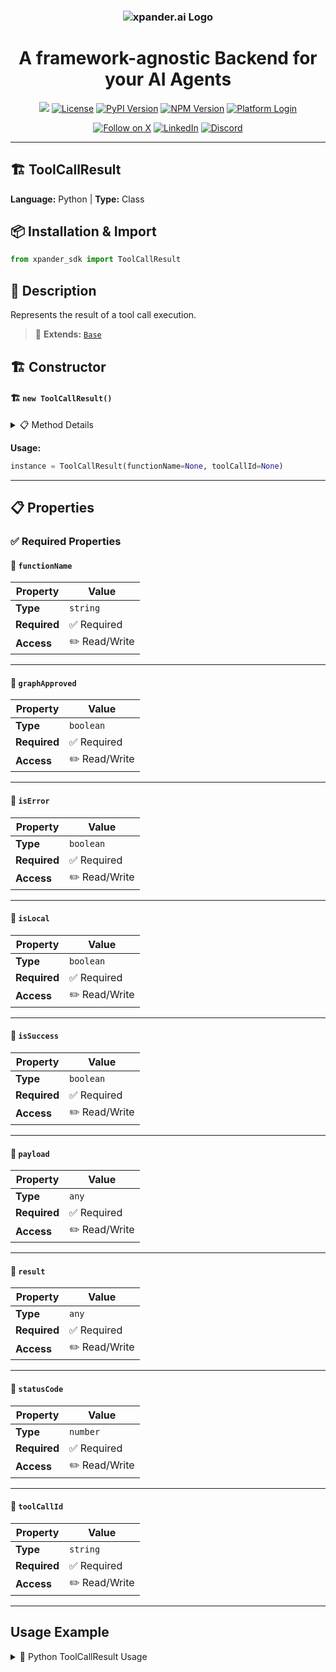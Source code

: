 <h3 align="center">
  <a name="readme-top"></a>
  <picture>
    <source media="(prefers-color-scheme: dark)" srcset="https://assets.xpanderai.io/logo/xpander.ai_dark.png">
    <img
      src="https://assets.xpanderai.io/logo/xpander.ai_light.png"
      style="max-width: 100%; height: auto; width: auto; max-height: 170px;"
      alt="xpander.ai Logo"
    >
  </picture>
</h3>

<div align="center">
  <h1>A framework-agnostic Backend for your AI Agents</h1>

  <a href="https://pepy.tech/projects/xpander-sdk"><img src="https://static.pepy.tech/badge/xpander-sdk/month"></a> 
  <a href="https://github.com/xpander-ai/xpander.ai/blob/main/LICENSE"><img src="https://img.shields.io/github/license/xpander-ai/xpander.ai" alt="License"></a> <a href="https://pypi.org/project/xpander-sdk"><img src="https://img.shields.io/pypi/v/xpander-sdk" alt="PyPI Version"></a> <a href="https://npmjs.com/package/xpander-sdk"><img src="https://img.shields.io/npm/v/xpander-sdk" alt="NPM Version"></a> <a href="https://app.xpander.ai"><img src="https://img.shields.io/badge/platform-login-30a46c" alt="Platform Login"></a>
</div>

<div align="center">
  <p align="center">
<a href="https://x.com/xpander_ai"><img src="https://img.shields.io/badge/Follow%20on%20X-000000?style=for-the-badge&logo=x&logoColor=white" alt="Follow on X" /></a> <a href="https://www.linkedin.com/company/xpander-ai"><img src="https://img.shields.io/badge/Follow%20on%20LinkedIn-0077B5?style=for-the-badge&logo=linkedin&logoColor=white" alt="LinkedIn" /></a> <a href="https://discord.gg/CUcp4WWh5g"><img src="https://img.shields.io/badge/Join%20our%20Discord-5865F2?style=for-the-badge&logo=discord&logoColor=white" alt="Discord" /></a>
  </p>
</div>

---

## 🏗️ ToolCallResult

**Language:** Python | **Type:** Class

## 📦 Installation & Import

```python
from xpander_sdk import ToolCallResult
```

## 📖 Description

Represents the result of a tool call execution.

> 🔗 **Extends:** [`Base`](Base.md)

## 🏗️ Constructor

#### 🏗️ `new ToolCallResult()`

<details>
<summary>📋 Method Details</summary>

**Parameters:**

| Parameter | Type | Required | Description |
|-----------|------|----------|-------------|
| `functionName` | `string` | ❌ | No description |
| `toolCallId` | `string` | ❌ | No description |
| `payload` | `any` | ❌ | No description |
| `statusCode` | `number` | ❌ | No description |
| `result` | `any` | ❌ | No description |
| `isSuccess` | `boolean` | ❌ | No description |
| `isError` | `boolean` | ❌ | No description |
| `isLocal` | `boolean` | ❌ | No description |
| `graphApproved` | `boolean` | ❌ | No description |

</details>

**Usage:**

```python
instance = ToolCallResult(functionName=None, toolCallId=None)
```

---

## 📋 Properties

### ✅ Required Properties

#### 📝 `functionName`

| Property | Value |
|----------|-------|
| **Type** | `string` |
| **Required** | ✅ Required |
| **Access** | ✏️ Read/Write |

---

#### 📝 `graphApproved`

| Property | Value |
|----------|-------|
| **Type** | `boolean` |
| **Required** | ✅ Required |
| **Access** | ✏️ Read/Write |

---

#### 📝 `isError`

| Property | Value |
|----------|-------|
| **Type** | `boolean` |
| **Required** | ✅ Required |
| **Access** | ✏️ Read/Write |

---

#### 📝 `isLocal`

| Property | Value |
|----------|-------|
| **Type** | `boolean` |
| **Required** | ✅ Required |
| **Access** | ✏️ Read/Write |

---

#### 📝 `isSuccess`

| Property | Value |
|----------|-------|
| **Type** | `boolean` |
| **Required** | ✅ Required |
| **Access** | ✏️ Read/Write |

---

#### 📝 `payload`

| Property | Value |
|----------|-------|
| **Type** | `any` |
| **Required** | ✅ Required |
| **Access** | ✏️ Read/Write |

---

#### 📝 `result`

| Property | Value |
|----------|-------|
| **Type** | `any` |
| **Required** | ✅ Required |
| **Access** | ✏️ Read/Write |

---

#### 📝 `statusCode`

| Property | Value |
|----------|-------|
| **Type** | `number` |
| **Required** | ✅ Required |
| **Access** | ✏️ Read/Write |

---

#### 📝 `toolCallId`

| Property | Value |
|----------|-------|
| **Type** | `string` |
| **Required** | ✅ Required |
| **Access** | ✏️ Read/Write |

---

## Usage Example

<details>
<summary>🐍 Python ToolCallResult Usage</summary>

```python
from xpander_sdk import ToolCallResult

# Work with ToolCallResult - properties found dynamically
print(f"Tool name: {tool_call.name}")
print(f"Payload: {tool_call.payload}")
```

</details>

